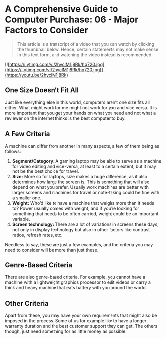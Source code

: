 # A Comprehensive Guide to Computer Purchase: 06 - Major Factors to Consider

> This article is a transcript of a video that you can watch by clicking the thumbnail below. Hence, certain statements may not make sense in this text form, and watching the video instead is recommended.

[![https://i.ytimg.com/vi/2hyclM1j8Rk/hq720.jpg](https://i.ytimg.com/vi/2hyclM1j8Rk/hq720.jpg)](https://youtu.be/2hyclM1j8Rk)

## One Size Doesn’t Fit All

Just like everything else in this world, computers aren’t one size fits all either. What might work for me might not work for you and vice versa. It is more important that you get your hands on what you need and not what a reviewer on the internet thinks is the best computer to buy.

## A Few Criteria

A machine can differ from another in many aspects, a few of them being as follows:

1. **Segment/Category:** A gaming laptop may be able to serve as a machine for video editing and vice-versa, at least to a certain extent, but it may not be the best choice for travel.
2. **Size:** More so for laptops, size makes a huge difference, as it also determines how large the screen is. This is something that will also depend on what you prefer. Usually work machines are better with larger screens and machines for travel or note-taking could be fine with a smaller one.
3. **Weight:** Who’d like to have a machine that weighs more than it needs to? Power usually comes with weight, and if you’re looking for something that needs to be often carried, weight could be an important variable.
4. **Screen technology:** There are a lot of variations in screens these days, not only in display technology but also in other factors like contrast ratios, refresh rates, etc.

Needless to say, these are just a few examples, and the criteria you may need to consider will be more than just these.

## Genre-Based Criteria

There are also genre-based criteria. For example, you cannot have a machine with a lightweight graphics processor to edit videos or carry a thick and heavy machine that eats battery with you around the world.

## Other Criteria

Apart from these, you may have your own requirements that might also be imposed in the process. Some of us for example like to have a longer warranty duration and the best customer support they can get. The others though, just need something for as little money as possible.
